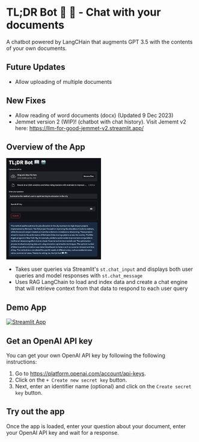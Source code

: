 # TL;DR Bot 📖 🤖 - Chat with your documents
A chatbot powered by LangCHain that augments GPT 3.5 with the contents of your own documents.

## Future Updates

- Allow uploading of multiple documents


## New Fixes
- Allow reading of word documents (docx) (Updated 9 Dec 2023)
- Jemmet version 2 (WIP)! (chatbot with chat history). Visit Jememt v2 here: https://llm-for-good-jemmet-v2.streamlit.app/

## Overview of the App

<img src="ss_capture.png" width="50%">

- Takes user queries via Streamlit's `st.chat_input` and displays both user queries and model responses with `st.chat_message`
- Uses RAG LangChain to load and index data and create a chat engine that will retrieve context from that data to respond to each user query

## Demo App

[![Streamlit App](https://static.streamlit.io/badges/streamlit_badge_black_white.svg)](https://llm-for-good-aghutwvnl6suwgsz683vst.streamlit.app/)

## Get an OpenAI API key

You can get your own OpenAI API key by following the following instructions:
1. Go to https://platform.openai.com/account/api-keys.
2. Click on the `+ Create new secret key` button.
3. Next, enter an identifier name (optional) and click on the `Create secret key` button.

## Try out the app

Once the app is loaded, enter your question about your document, enter your OpenAI API key and wait for a response.
